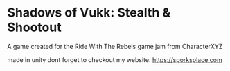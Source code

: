 # Shadows of Vukk: Stealth & Shootout
 A game created for the Ride With The Rebels game jam from CharacterXYZ

 made in unity
dont forget to checkout my website: https://sporksplace.com
